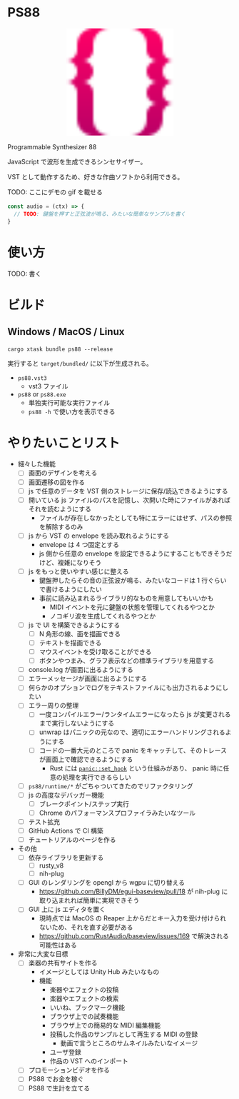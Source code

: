 # PS88

<p align="center">
<img src="./logo.svg" width="240" alt="PS88 logo">
</p>

Programmable Synthesizer 88

JavaScript で波形を生成できるシンセサイザー。

VST として動作するため、好きな作曲ソフトから利用できる。

TODO: ここにデモの gif を載せる

```js
const audio = (ctx) => {
  // TODO: 鍵盤を押すと正弦波が鳴る、みたいな簡単なサンプルを書く
}
```

# 使い方

TODO: 書く

# ビルド 

## Windows / MacOS / Linux

```
cargo xtask bundle ps88 --release
```

実行すると `target/bundled/` に以下が生成される。

- `ps88.vst3`
    - vst3 ファイル
- `ps88` or `ps88.exe`
    - 単独実行可能な実行ファイル
    - `ps88 -h` で使い方を表示できる

# やりたいことリスト

- 細々した機能
    - [ ] 画面のデザインを考える
    - [ ] 画面遷移の図を作る
    - [ ] js で任意のデータを VST 側のストレージに保存/読込できるようにする
    - [ ] 開いている js ファイルのパスを記憶し、次開いた時にファイルがあればそれを読むようにする
        - ファイルが存在しなかったとしても特にエラーにはせず、パスの参照を解除するのみ
    - [ ] js から VST の envelope を読み取れるようにする
        - envelope は 4 つ固定とする
        - js 側から任意の envelope を設定できるようにすることもできそうだけど、複雑になりそう
    - [ ] js をもっと使いやすい感じに整える
        - 鍵盤押したらその音の正弦波が鳴る、みたいなコードは 1 行ぐらいで書けるようにしたい
        - 事前に読み込まれるライブラリ的なものを用意してもいいかも
            - MIDI イベントを元に鍵盤の状態を管理してくれるやつとか
            - ノコギリ波を生成してくれるやつとか
    - [ ] js で UI を構築できるようにする
        - [ ] N 角形の線、面を描画できる
        - [ ] テキストを描画できる
        - [ ] マウスイベントを受け取ることができる
        - [ ] ボタンやつまみ、グラフ表示などの標準ライブラリを用意する
    - [ ] console.log が画面に出るようにする
    - [ ] エラーメッセージが画面に出るようにする
    - [ ] 何らかのオプションでログをテキストファイルにも出力されるようにしたい
    - [ ] エラー周りの整理
        - [ ] 一度コンパイルエラー/ランタイムエラーになったら js が変更されるまで実行しないようにする
        - [ ] unwrap はパニックの元なので、適切にエラーハンドリングされるようにする
        - [ ] コードの一番大元のところで panic をキャッチして、そのトレースが画面上で確認できるようにする
            - Rust には [`panic::set_hook`](https://doc.rust-lang.org/std/panic/struct.PanicInfo.html#method.location) という仕組みがあり、 panic 時に任意の処理を実行できるらしい
    - [ ] `ps88/runtime/*` がごちゃついてきたのでリファクタリング
    - [ ] js の高度なデバッガー機能
        - [ ] ブレークポイント/ステップ実行
        - [ ] Chrome のパフォーマンスプロファイラみたいなツール
    - [ ] テスト拡充
    - [ ] GitHub Actions で CI 構築
    - [ ] チュートリアルのページを作る
- その他
    - [ ] 依存ライブラリを更新する
        - [ ] rusty\_v8
        - [ ] nih-plug
    - [ ] GUI のレンダリングを opengl から wgpu に切り替える
        - https://github.com/BillyDM/egui-baseview/pull/18 が nih-plug に取り込まれれば簡単に実現できそう
    - [ ] GUI 上に js エディタを置く
        - 現時点では MacOS の Reaper 上からだとキー入力を受け付けられないため、それを直す必要がある
        - https://github.com/RustAudio/baseview/issues/169 で解決される可能性はある
- 非常に大変な目標
    - [ ] 楽器の共有サイトを作る
        - イメージとしては Unity Hub みたいなもの
        - 機能
            - 楽器やエフェクトの投稿
            - 楽器やエフェクトの検索
            - いいね、ブックマーク機能
            - ブラウザ上での試奏機能
            - ブラウザ上での簡易的な MIDI 編集機能
            - 投稿した作品のサンプルとして再生する MIDI の登録
                - 動画で言うところのサムネイルみたいなイメージ
            - ユーザ登録
            - 作品の VST へのインポート
    - [ ] プロモーションビデオを作る
    - [ ] PS88 でお金を稼ぐ
    - [ ] PS88 で生計を立てる
